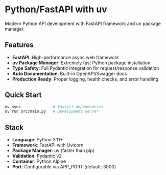# Python/FastAPI with uv

Modern Python API development with FastAPI framework and uv package manager.

## Features

- **FastAPI**: High-performance async web framework
- **uv Package Manager**: Extremely fast Python package installation
- **Type Safety**: Full Pydantic integration for request/response validation
- **Auto Documentation**: Built-in OpenAPI/Swagger docs
- **Production Ready**: Proper logging, health checks, and error handling

## Quick Start

```bash
uv sync              # Install dependencies
uv run src/main.py   # Development server
```

## Stack

- **Language**: Python 3.11+
- **Framework**: FastAPI with Uvicorn
- **Package Manager**: uv (faster than pip)
- **Validation**: Pydantic v2
- **Container**: Python Alpine
- **Port**: Configurable via APP_PORT (default: 3000)
